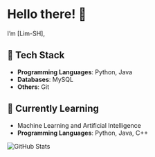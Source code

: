 # Hello there! 👋

I’m [Lim-SH], 

## 🚀 Tech Stack
- **Programming Languages**: Python, Java
- **Databases**: MySQL
- **Others**: Git

## 🌱 Currently Learning
- Machine Learning and Artificial Intelligence
- **Programming Languages**: Python, Java, C++

![GitHub Stats](https://github-readme-stats.vercel.app/api?username=johndoe&show_icons=true&theme=radical)
